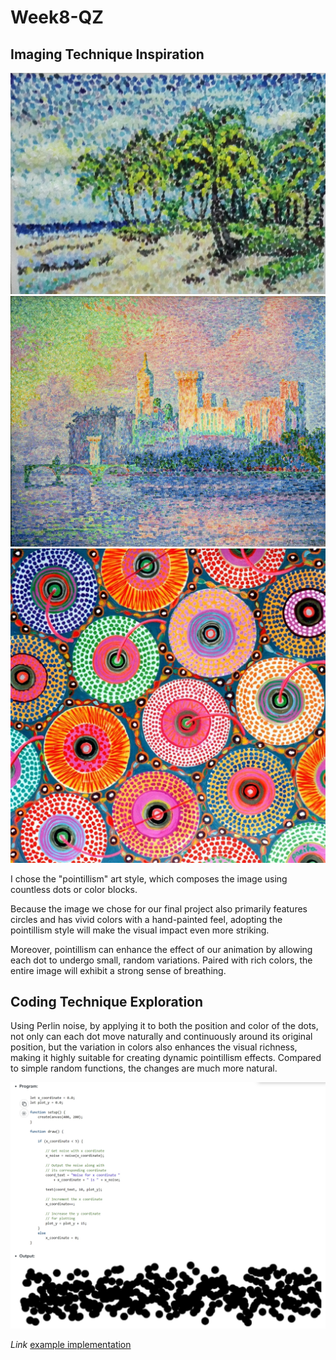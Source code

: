 # Week8-QZ

## Imaging Technique Inspiration
![An image of the P1](readmeImages/P1.jpg)
![An image of the P2](readmeImages/P2.jpg)
![An image of the Assignment](readmeImages/P3.jpg)

I chose the "pointillism" art style, which composes the image using countless dots or color blocks. 

Because the image we chose for our final project also primarily features circles and has vivid colors with a hand-painted feel, adopting the pointillism style will make the visual impact even more striking.

Moreover, pointillism can enhance the effect of our animation by allowing each dot to undergo small, random variations. Paired with rich colors, the entire image will exhibit a strong sense of breathing.

## Coding Technique Exploration

Using Perlin noise, by applying it to both the position and color of the dots, not only can each dot move naturally and continuously around its original position, but the variation in colors also enhances the visual richness, making it highly suitable for creating dynamic pointillism effects. Compared to simple random functions, the changes are much more natural.

![An image of the code and output](readmeImages/CodeImage.png)

*Link*
[example implementation](https://www.geeksforgeeks.org/p5-js-noise-function/)

